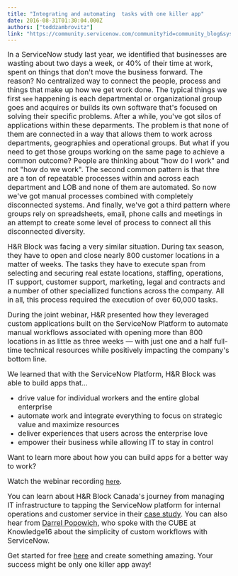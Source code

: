 ```yaml
---
title: "Integrating and automating  tasks with one killer app"
date: 2016-08-31T01:30:04.000Z
authors: ["toddzambrovitz"]
link: "https://community.servicenow.com/community?id=community_blog&sys_id=f73d6ee5dbd0dbc01dcaf3231f9619bd"
---
```

<p style="margin-bottom: .0001pt;"><span style="font-size: 12.0pt;">In a ServiceNow study last year, we identified that businesses are wasting about two days a week, or 40% of their time at work, spent on things that don't move the business forward. The reason? No centralized way to connect the people, process and things that make up how we get work done. The typical things we first</span> see <span style="font-size: 12.0pt;">happening is each departmental or organizational group goes and acquires or builds its own software that's focused on solving their specific problems. After a while, you've got silos of applications within these deparments. The problem is that none of them are connected in a way that allows them to work across departments, geographies and operational groups. But what if you need to get those groups working on the same page to achieve a common outcome? People are thinking about "how do I work" and not "how do we work". The second common pattern is that thre are a ton of repeatable processes within and across each department and LOB and none of them are automated. So now we've got manual</span><span lang="IS" style="font-size: 12.0pt;"> processes combined with completely disconnected systems. And finally, we've got a third pattern where groups rely on spreadsheets, email, phone calls and meetings in an attempt to create some level of process to connect all this disconnected diversity.</span></p><p></p><p style="margin-bottom: .0001pt;"><span lang="IS" style="font-size: 12.0pt;">H&amp;R Block was facing a very similar situation. During tax season, they have to open and close nearly 800 customer locations in a matter of weeks. The tasks they have to execute span from selecting and securing real estate locations, staffing, operations, IT support, customer support, marketing, legal and contracts and a number of other speciallized functions across the company. All in all, this process required the execution of over 60,000 tasks.</span></p><p></p><p style="margin-bottom: .0001pt;"><span style="font-size: 12.0pt;">During the joint webinar, H&amp;R presented how they leveraged custom applications built on the ServiceNow Platform to automate manual workflows associated with opening more than 800 locations in as little as three weeks — with just one and a half full-time technical resources while positively impacting the company's bottom line.</span></p><p></p><p style="margin-bottom: .0001pt;"><span lang="IS" style="font-size: 12.0pt;">We learned that with the ServiceNow Platform, H&amp;R Block was able to build apps that...</span></p><ul style="list-style-type: disc;"><li><span lang="IS" style="font-size: 12.0pt;">drive value for individual workers and the entire global enterprise</span></li><li><span lang="IS" style="font-size: 12.0pt;">automate work and integrate everything to focus on strategic value and maximize resources</span></li><li><span lang="IS" style="font-size: 12.0pt;">deliver experiences that users across the enterprise love</span></li><li><span lang="IS" style="font-size: 12.0pt;">empower their business while allowing IT to stay in control</span></li></ul><p></p><p style="margin-bottom: .0001pt;"><span lang="IS" style="font-size: 12.0pt;">Want to learn more about how you can build apps for a better way to work? </span></p><p></p><p style="margin-bottom: .0001pt;"><span lang="IS" style="font-size: 12.0pt;">Watch the webinar recording </span><span style="color: blue; text-decoration: underline; font-size: 11.0pt;"><a title="w.servicenow.com/content/servicenow/us/lpwbr/integrate-and-automate-60000-tasks-with-one-application.html" href="http://www.servicenow.com/content/servicenow/us/lpwbr/integrate-and-automate-60000-tasks-with-one-application.html">here</a></span><span style="font-size: 12.0pt; color: black;">.</span></p><p></p><p style="margin-bottom: .0001pt;"><span style="font-size: 12.0pt;">You can learn about H&amp;R Block Canada's journey from managing IT infrastructure to tapping the ServiceNow platform for internal operations and customer service in their </span><span style="font-size: 12.0pt; color: blue;"><a title="w.servicenow.com/customers/h-r-block-canada.html" href="http://www.servicenow.com/customers/h-r-block-canada.html">case study</a></span><span style="font-size: 12.0pt;">. You can also hear from </span><span style="font-size: 12.0pt; color: blue;"><a title="liconangle.com/blog/2016/05/22/no-development-team-custom-workflows-may-be-the-answer-know16/" href="http://siliconangle.com/blog/2016/05/22/no-development-team-custom-workflows-may-be-the-answer-know16/">Darrel Popowich</a></span><span style="font-size: 12.0pt;">, who spoke with the CUBE at Knowledge16 about the simplicity of custom workflows with ServiceNow. </span></p><p></p><p style="margin-bottom: .0001pt;"><span lang="IS" style="font-size: 12.0pt;">Get started for free </span><span lang="IS" style="font-size: 12.0pt;"><a title="eveloper.servicenow.com/" href="https://developer.servicenow.com/">here</a></span><span lang="IS" style="font-size: 12.0pt;"> and create something amazing. Your success might be only one killer app away!</span></p>